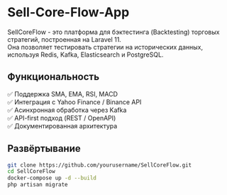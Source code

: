 # Sell-Core-Flow-App

SellCoreFlow - это платформа для бэктестинга (Backtesting) торговых стратегий, построенная на Laravel 11.  
Она позволяет тестировать стратегии на исторических данных, используя Redis, Kafka, Elasticsearch и PostgreSQL.

## Функциональность
✅ Поддержка SMA, EMA, RSI, MACD  
✅ Интеграция с Yahoo Finance / Binance API  
✅ Асинхронная обработка через Kafka  
✅ API-first подход (REST / OpenAPI)  
✅ Документированная архитектура  


## Развёртывание
```bash
git clone https://github.com/yourusername/SellCoreFlow.git
cd SellCoreFlow
docker-compose up -d --build
php artisan migrate
